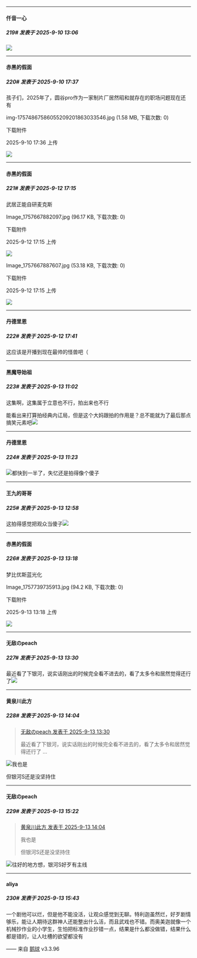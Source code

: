 ﻿
*****

####  仟音一心  
##### 219#       发表于 2025-9-10 13:06

<img src="https://p.sda1.dev/26/33e74ada4d96179719fae28cbfb59793/image.jpg" referrerpolicy="no-referrer">

*****

####  赤黑的假面  
##### 220#       发表于 2025-9-10 17:37

孩子们，2025年了，圆谷pro作为一家制片厂居然昭和就存在的职场问题现在还有

img-17574867586055209201863033546.jpg
(1.58 MB, 下载次数: 0)

下载附件

2025-9-10 17:36 上传

<img src="https://img.stage1st.com/forum/202509/10/173644vtx3lnf4cb5tul3s.jpg" referrerpolicy="no-referrer">


*****

####  赤黑的假面  
##### 221#       发表于 2025-9-12 17:15

武居正能自研麦克斯

Image_1757667882097.jpg
(96.17 KB, 下载次数: 0)

下载附件

2025-9-12 17:15 上传

<img src="https://img.stage1st.com/forum/202509/12/171545g3agdd3tnc3nj81d.jpg" referrerpolicy="no-referrer">

Image_1757667887607.jpg
(53.18 KB, 下载次数: 0)

下载附件

2025-9-12 17:15 上传

<img src="https://img.stage1st.com/forum/202509/12/171544bwwj6al6sllfx3qb.jpg" referrerpolicy="no-referrer">


*****

####  丹德里恩  
##### 222#       发表于 2025-9-12 17:41

这应该是开播到现在最帅的怪兽吧（


*****

####  黑魔导始祖  
##### 223#       发表于 2025-9-13 11:02

这集啊，这集属于立意也不行，拍出来也不行

能看出来打算拍经典内讧局，但是这个大妈跟拍的作用是？总不能就为了最后那点搞笑元素吧<img src="https://static.stage1st.com/image/smiley/face2017/067.png" referrerpolicy="no-referrer">


*****

####  丹德里恩  
##### 224#       发表于 2025-9-13 11:23

<img src="https://static.stage1st.com/image/smiley/face2017/037.png" referrerpolicy="no-referrer">都快到一半了，失忆还是拍得像个傻子


*****

####  王九的哥哥  
##### 225#       发表于 2025-9-13 12:58

这拍得感觉把观众当傻子<img src="https://static.stage1st.com/image/smiley/face2017/001.png" referrerpolicy="no-referrer">


*****

####  赤黑的假面  
##### 226#       发表于 2025-9-13 13:18

梦比优斯蓝光化

Image_1757739735913.jpg
(94.2 KB, 下载次数: 0)

下载附件

2025-9-13 13:18 上传

<img src="https://img.stage1st.com/forum/202509/13/131819h6j0fvgvgyyqy6y7.jpg" referrerpolicy="no-referrer">


*****

####  无敌のpeach  
##### 227#       发表于 2025-9-13 13:30

最近看了下银河，说实话刚出的时候完全看不进去的，看了太多令和居然觉得还行了<img src="https://static.stage1st.com/image/smiley/face2017/125.png" referrerpolicy="no-referrer">


*****

####  黄泉川此方  
##### 228#       发表于 2025-9-13 14:04

<blockquote><a href="httphttps://stage1st.com/2b/forum.php?mod=redirect&amp;goto=findpost&amp;pid=68420420&amp;ptid=2207249" target="_blank">无敌のpeach 发表于 2025-9-13 13:30</a>

最近看了下银河，说实话刚出的时候完全看不进去的，看了太多令和居然觉得还行了 ...</blockquote>
<img src="https://static.stage1st.com/image/smiley/face2017/068.png" referrerpolicy="no-referrer">我也是

但银河S还是没坚持住


*****

####  无敌のpeach  
##### 229#       发表于 2025-9-13 15:22

<blockquote><a href="httphttps://stage1st.com/2b/forum.php?mod=redirect&amp;goto=findpost&amp;pid=68420546&amp;ptid=2207249" target="_blank">黄泉川此方 发表于 2025-9-13 14:04</a>

我也是

但银河S还是没坚持住</blockquote>
<img src="https://static.stage1st.com/image/smiley/face2017/068.png" referrerpolicy="no-referrer">往好的地方想，银河S好歹有主线


*****

####  aliya  
##### 230#       发表于 2025-9-13 15:43

一个剧他可以烂，但是他不能没活，让观众感觉到无聊。特利迦虽然烂，好歹剧情够乐，能让人期待这群神人还能整出什么活，而且武戏也不错。而奥美迦就像一个机械抄作业的小学生，生怕把标准作业抄错一点，结果是什么都没做错，结果什么都是错的，让人吐槽的欲望都没有

—— 来自 [鹅球](https://www.pgyer.com/GcUxKd4w) v3.3.96

